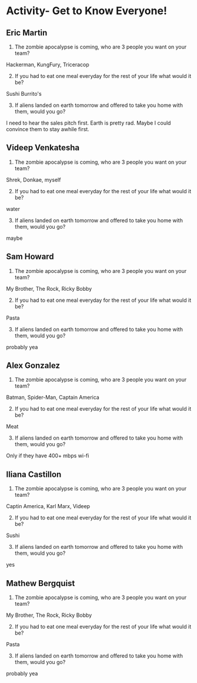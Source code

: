 # Activity- Get to Know Everyone!

## Eric Martin

1. The zombie apocalypse is coming, who are 3 people you want on your team?

Hackerman, KungFury, Triceracop

2. If you had to eat one meal everyday for the rest of your life what would it be?

Sushi Burrito's

3. If aliens landed on earth tomorrow and offered to take you home with them, would you go?

I need to hear the sales pitch first. Earth is pretty rad. Maybe I could convince them to stay awhile first.

## Videep Venkatesha

1. The zombie apocalypse is coming, who are 3 people you want on your team?

Shrek, Donkae, myself

2. If you had to eat one meal everyday for the rest of your life what would it be?

water

3. If aliens landed on earth tomorrow and offered to take you home with them, would you go?

maybe
## Sam Howard

1. The zombie apocalypse is coming, who are 3 people you want on your team?

My Brother, The Rock, Ricky Bobby

2. If you had to eat one meal everyday for the rest of your life what would it be?

Pasta

3. If aliens landed on earth tomorrow and offered to take you home with them, would you go?

probably yea


## Alex Gonzalez

1. The zombie apocalypse is coming, who are 3 people you want on your team?

Batman, Spider-Man, Captain America 

2. If you had to eat one meal everyday for the rest of your life what would it be?

Meat

3. If aliens landed on earth tomorrow and offered to take you home with them, would you go?

Only if they have 400+ mbps wi-fi


## Iliana Castillon 

1. The zombie apocalypse is coming, who are 3 people you want on your team?

Captin America, Karl Marx, Videep

2. If you had to eat one meal everyday for the rest of your life what would it be?

Sushi

3. If aliens landed on earth tomorrow and offered to take you home with them, would you go?

yes

## Mathew Bergquist

1. The zombie apocalypse is coming, who are 3 people you want on your team?

My Brother, The Rock, Ricky Bobby

2. If you had to eat one meal everyday for the rest of your life what would it be?

Pasta

3. If aliens landed on earth tomorrow and offered to take you home with them, would you go?

probably yea
